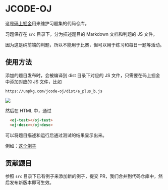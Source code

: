 # JCODE-OJ

这是[码上掘金](https://code.juejin.cn)用来维护习题集的代码仓库。

习题保存在 `src` 目录下，分为描述题目的 Markdown 文档和判题的 JS 文件。

因为这是纯前端的判题，所以不能用于比赛，但可以用于练习和每日一题等活动。

## 使用方法

添加的题目发布时，会被编译到 dist 目录下对应的 JS 文件，只需要在码上掘金中添加对应的 JS 文件，比如

```
https://unpkg.com/jcode-oj/dist/a_plus_b.js
```

![](assets/settings.jpg)

然后在 HTML 中，通过

```html
  <oj-test></oj-test>
  <oj-desc></oj-desc>
```

可以将题目描述和运行后通过测试的结果显示出来。

例如：[这个例子](https://code.juejin.cn/pen/7100755648471629838)

## 贡献题目

参照 `src` 目录下已有例子来添加新的例子，提交 PR，我们合并到代码仓库中，然后发布新版本即可生效。